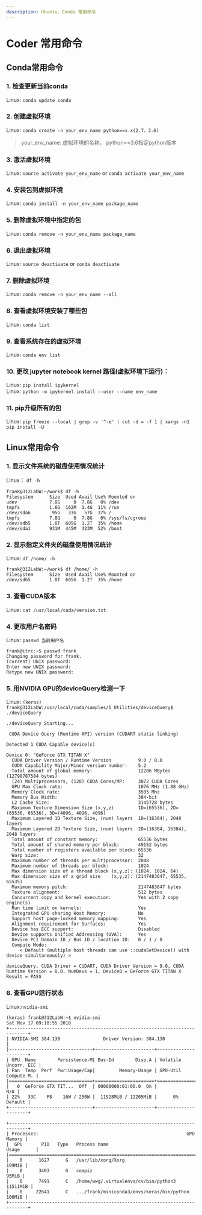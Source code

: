 ```yaml
---
description: Ubuntu、Conda 常用命令
---
```


# Coder 常用命令

## Conda常用命令

### 1. 检查更新当前conda

Linux: `conda update conda`

### 2. 创建虚拟环境

Linux: `conda create -n your_env_name python==x.x(2.7、3.6)`

> your\_env\_name: 虚拟环境的名称， python==3.6指定python版本

### 3. 激活虚拟环境

Linux: `source activate your_env_name` or `conda activate your_env_name`

### 4. 安装包到虚拟环境

Linux: `conda install -n your_env_name package_name`

### 5. 删除虚拟环境中指定的包

Linux: `conda remove -n your_env_name package_name`

### 6. 退出虚拟环境

Linux: `source deactivate` or `conda deactivate`

### 7. 删除虚拟环境

Linux: `conda remove -n your_env_name --all`

### 8. 查看虚拟环境安装了哪些包

Linux: `conda list`

### 9. 查看系统存在的虚拟环境

Linux: `conda env list`

### 10. 更改 jupyter notebook kernel 路径\(虚拟环境下运行\)：

Linux: `pip install ipykernel`  
Linux: `python -m ipykernel install --user --name env_name`

### 11. pip升级所有的包

Linux: `pip freeze --local | grep -v '^-e' | cut -d = -f 1 | xargs -n1 pip install -U`

## Linux常用命令

### 1. 显示文件系统的磁盘使用情况统计

Linux： `df -h`

```text
frank@312LabW:~/work$ df -h  
Filesystem      Size  Used Avail Use% Mounted on
udev            7.8G     0  7.8G   0% /dev
tmpfs           1.6G  162M  1.4G  11% /run
/dev/sda6        95G   33G   57G  37% /
tmpfs           7.8G     0  7.8G   0% /sys/fs/cgroup
/dev/sdb5       1.8T  605G  1.2T  35% /home
/dev/sda1       931M  445M  423M  52% /boot
```

### 2. 显示指定文件夹的磁盘使用情况统计

Linux: `df /home/ -h`

```text
frank@312LabW:~/work$ df /home/ -h
Filesystem      Size  Used Avail Use% Mounted on
/dev/sdb5       1.8T  605G  1.2T  35% /home
```

### 3. 查看CUDA版本

Linux: `cat /usr/local/cuda/version.txt`

### 4. 更改用户名密码

Linux: `passwd 当前用户名`

```text
frank@itrc:~$ passwd frank
Changing password for frank.
(current) UNIX password:
Enter new UNIX password:
Retype new UNIX password:
```

### 5. 用NVIDIA GPU的deviceQuery检测一下

Linux: `(keras) frank@312LabW:/usr/local/cuda/samples/1_Utilities/deviceQuery$ ./deviceQuery`

```text
./deviceQuery Starting...

 CUDA Device Query (Runtime API) version (CUDART static linking)

Detected 1 CUDA Capable device(s)

Device 0: "GeForce GTX TITAN X"
  CUDA Driver Version / Runtime Version          9.0 / 8.0
  CUDA Capability Major/Minor version number:    5.2
  Total amount of global memory:                 12206 MBytes (12798787584 bytes)
  (24) Multiprocessors, (128) CUDA Cores/MP:     3072 CUDA Cores
  GPU Max Clock rate:                            1076 MHz (1.08 GHz)
  Memory Clock rate:                             3505 Mhz
  Memory Bus Width:                              384-bit
  L2 Cache Size:                                 3145728 bytes
  Maximum Texture Dimension Size (x,y,z)         1D=(65536), 2D=(65536, 65536), 3D=(4096, 4096, 4096)
  Maximum Layered 1D Texture Size, (num) layers  1D=(16384), 2048 layers
  Maximum Layered 2D Texture Size, (num) layers  2D=(16384, 16384), 2048 layers
  Total amount of constant memory:               65536 bytes
  Total amount of shared memory per block:       49152 bytes
  Total number of registers available per block: 65536
  Warp size:                                     32
  Maximum number of threads per multiprocessor:  2048
  Maximum number of threads per block:           1024
  Max dimension size of a thread block (x,y,z): (1024, 1024, 64)
  Max dimension size of a grid size    (x,y,z): (2147483647, 65535, 65535)
  Maximum memory pitch:                          2147483647 bytes
  Texture alignment:                             512 bytes
  Concurrent copy and kernel execution:          Yes with 2 copy engine(s)
  Run time limit on kernels:                     Yes
  Integrated GPU sharing Host Memory:            No
  Support host page-locked memory mapping:       Yes
  Alignment requirement for Surfaces:            Yes
  Device has ECC support:                        Disabled
  Device supports Unified Addressing (UVA):      Yes
  Device PCI Domain ID / Bus ID / location ID:   0 / 1 / 0
  Compute Mode:
     < Default (multiple host threads can use ::cudaSetDevice() with device simultaneously) >

deviceQuery, CUDA Driver = CUDART, CUDA Driver Version = 9.0, CUDA Runtime Version = 8.0, NumDevs = 1, Device0 = GeForce GTX TITAN X
Result = PASS
```

### 6. 查看GPU运行状态

Linux:`nvidia-smi`

```text
(keras) frank@312LabW:~$ nvidia-smi
Sat Nov 17 09:18:55 2018
+-----------------------------------------------------------------------------+
| NVIDIA-SMI 384.130                Driver Version: 384.130                   |
|-------------------------------+----------------------+----------------------+
| GPU  Name        Persistence-M| Bus-Id        Disp.A | Volatile Uncorr. ECC |
| Fan  Temp  Perf  Pwr:Usage/Cap|         Memory-Usage | GPU-Util  Compute M. |
|===============================+======================+======================|
|   0  GeForce GTX TIT...  Off  | 00000000:01:00.0  On |                  N/A |
| 22%   33C    P8    16W / 250W |  11928MiB / 12205MiB |      0%      Default |
+-------------------------------+----------------------+----------------------+

+-----------------------------------------------------------------------------+
| Processes:                                                       GPU Memory |
|  GPU       PID   Type   Process name                             Usage      |
|=============================================================================|
|    0      1627      G   /usr/lib/xorg/Xorg                           199MiB |
|    0      3403      G   compiz                                        95MiB |
|    0      7491      C   /home/wwg/.virtualenvs/cv/bin/python3      11511MiB |
|    0     22641      C   .../frank/miniconda3/envs/keras/bin/python   106MiB |
+-----------------------------------------------------------------------------+
```

